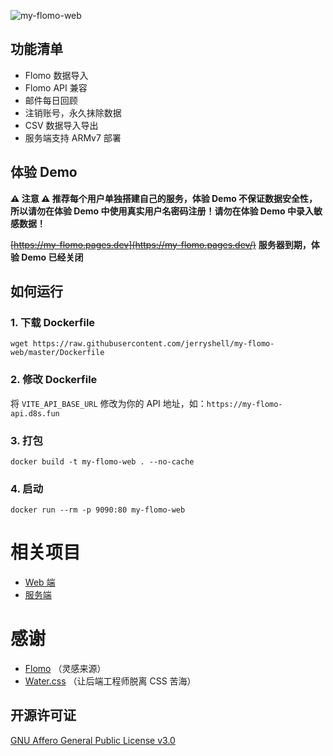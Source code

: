 ![my-flomo-web](https://socialify.git.ci/jerryshell/my-flomo-web/image?description=1&forks=1&issues=1&language=1&name=1&owner=1&pattern=Brick%20Wall&pulls=1&stargazers=1&theme=Dark)

## 功能清单

* Flomo 数据导入
* Flomo API 兼容
* 邮件每日回顾
* 注销账号，永久抹除数据
* CSV 数据导入导出
* 服务端支持 ARMv7 部署

## 体验 Demo

**⚠ 注意 ⚠ 推荐每个用户单独搭建自己的服务，体验 Demo 不保证数据安全性，所以请勿在体验 Demo 中使用真实用户名密码注册！请勿在体验
Demo 中录入敏感数据！**

~~[https://my-flomo.pages.dev](https://my-flomo.pages.dev/)~~ **服务器到期，体验 Demo 已经关闭**

## 如何运行

### 1. 下载 Dockerfile

```shell
wget https://raw.githubusercontent.com/jerryshell/my-flomo-web/master/Dockerfile
```

### 2. 修改 Dockerfile

将 `VITE_API_BASE_URL` 修改为你的 API 地址，如：`https://my-flomo-api.d8s.fun`

### 3. 打包

```shell
docker build -t my-flomo-web . --no-cache
```

### 4. 启动

```shell
docker run --rm -p 9090:80 my-flomo-web
```

# 相关项目

* [Web 端](https://github.com/jerryshell/my-flomo-web)
* [服务端](https://github.com/jerryshell/my-flomo-server)

# 感谢

* [Flomo](https://flomoapp.com) （灵感来源）
* [Water.css](https://watercss.kognise.dev) （让后端工程师脱离 CSS 苦海）

## 开源许可证

[GNU Affero General Public License v3.0](https://choosealicense.com/licenses/agpl-3.0)
